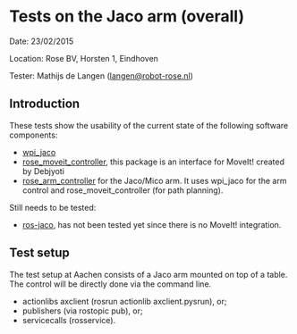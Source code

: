 Tests on the Jaco arm (overall)
============
Date: 23/02/2015

Location: Rose BV, Horsten 1, Eindhoven

Tester: Mathijs de Langen (langen@robot-rose.nl)

Introduction
------------

These tests show the usability of the current state of the following software components:
* [wpi_jaco](https://github.com/RIVeR-Lab/wpi_jaco/)
* [rose_moveit_controller](https://github.com/RobotRose/rose_moveit_controller), this package is an interface for MoveIt! created by Debjyoti
* [rose_arm_controller](https:://github.com/RobotRose/rose_arm_controller) for the Jaco/Mico arm. It uses wpi_jaco for the arm control and rose_moveit_controller (for path planning).

Still needs to be tested:
* [ros-jaco](https://github.com/Kinovarobotics/jaco-ros), has not been tested yet since there is no MoveIt! integration. 

Test setup
----------
The test setup at Aachen consists of a Jaco arm mounted on top of a table. The control will be directly done via the command line.
* actionlibs axclient (rosrun actionlib axclient.pysrun), or;
* publishers (via rostopic pub), or; 
* servicecalls (rosservice).